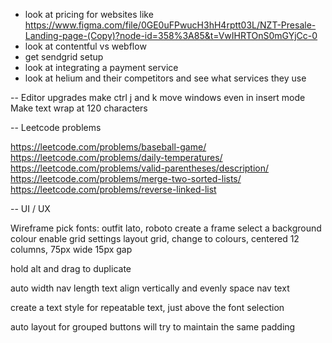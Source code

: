 - look at pricing for websites like https://www.figma.com/file/0GE0uFPwucH3hH4rptt03L/NZT-Presale-Landing-page-(Copy)?node-id=358%3A85&t=VwIHRTOnS0mGYjCc-0
- look at contentful vs webflow
- get sendgrid setup
- look at integrating a payment service
- look at helium and their competitors and see what services they use

-- Editor upgrades
make ctrl j and k move windows even in insert mode
Make text wrap at 120 characters

-- Leetcode problems

https://leetcode.com/problems/baseball-game/
https://leetcode.com/problems/daily-temperatures/
https://leetcode.com/problems/valid-parentheses/description/
https://leetcode.com/problems/merge-two-sorted-lists/
https://leetcode.com/problems/reverse-linked-list

-- UI / UX

Wireframe
pick fonts: outfit lato, roboto
create a frame
select a background colour
enable grid
settings layout grid, change to colours, centered 12 columns, 75px wide 15px gap

hold alt and drag to duplicate

auto width nav length text
align vertically and evenly space nav text

create a text style for repeatable text, just above the font selection

auto layout for grouped buttons will try to maintain the same padding
